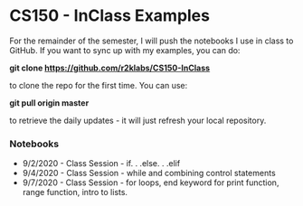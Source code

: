 # CS150 - InClass Examples
For the remainder of the semester, I will push the notebooks I use in class to GitHub. If you want to sync up with my examples, you can do:

**git clone https://github.com/r2klabs/CS150-InClass** 

to clone the repo for the first time. You can use:
 
**git pull origin master** 

to retrieve the daily updates - it will just refresh your local repository.

### Notebooks
- 9/2/2020 - Class Session - if. . .else. . .elif
- 9/4/2020 - Class Session - while and combining control statements
- 9/7/2020 - Class Session - for loops, end keyword for print function, range function, intro to lists. 